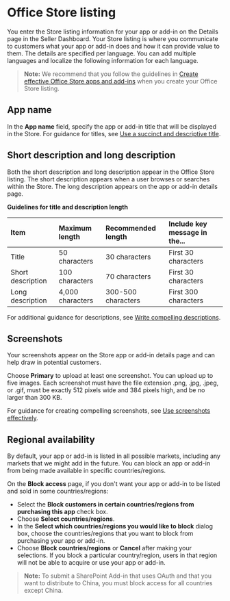 # Office Store listing

You enter the Store listing information for your app or add-in on the Details page in the Seller Dashboard. Your Store listing is where you communicate to customers what your app or add-in does and how it can provide value to them. The details are specified per language. You can add multiple languages and localize the following information for each language. 

>**Note:** We recommend that you follow the guidelines in [Create effective Office Store apps and add-ins](create-effective-office-store-apps-and-add-ins.md) when you create your Office Store listing.


## App name
In the **App name** field, specify the app or add-in title that will be displayed in the Store. For guidance for titles, see [Use a succinct and descriptive title](create-effective-office-store-apps-and-add-ins#use-a-succinct-and-descriptive-title).

## Short description and long description

Both the short description and long description appear in the Office Store listing. The short description appears when a user browses or searches within the Store. The long description appears on the app or add-in details page.

**Guidelines for title and description length**

|**Item**|**Maximum length**|**Recommended length**|**Include key message in the...**|
|:-------|:-----------------|:---------------------|:--------------------------------|
|Title|50 characters|30 characters|First 30 characters|
|Short description|100 characters|70 characters|First 30 characters|
|Long description|4,000 characters|300-500 characters|First 300 characters|

For additional guidance for descriptions, see [Write compelling descriptions](create-effective-office-store-apps-and-add-ins#write-compelling-descriptions).

## Screenshots

Your screenshots appear on the Store app or add-in details page and can help draw in potential customers.

Choose **Primary** to upload at least one screenshot. You can upload up to five images. Each screenshot must have the file extension .png, .jpg, .jpeg, or .gif, must be exactly 512 pixels wide and 384 pixels high, and be no larger than 300 KB.

For guidance for creating compelling screenshots, see [Use screenshots effectively](create-effective-office-store-apps-and-add-ins#use-screenshots-effectively).
 
## Regional availability

By default, your app or add-in is listed in all possible markets, including any markets that we might add in the future. You can block an app or add-in from being made available in specific countries/regions.

On the **Block access** page, if you don't want your app or add-in to be listed and sold in some countries/regions:

- Select the **Block customers in certain countries/regions from purchasing this app** check box.
- Choose **Select countries/regions**.
- In the **Select which countries/regions you would like to block** dialog box, choose the countries/regions that you want to block from purchasing your app or add-in.
- Choose **Block countries/regions** or **Cancel** after making your selections. If you block a particular country/region, users in that region will not be able to acquire or use your app or add-in.

>**Note:** To submit a SharePoint Add-in that uses OAuth and that you want to distribute to China, you must block access for all countries except China.
